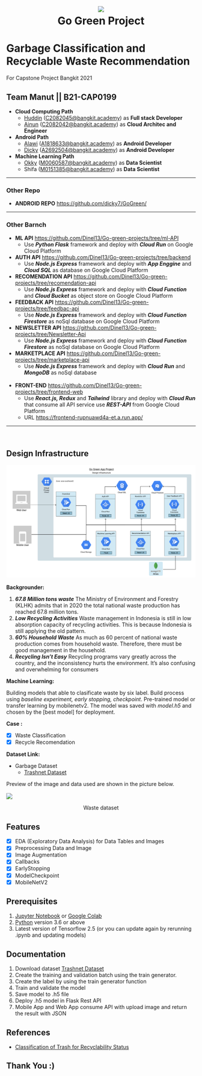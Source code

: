 <h1 align="center">
  <img align="center"  src="https://storage.googleapis.com/b21-cap0199/logo.png"  width="270"></img>
<br>
Go Green Project
</h1>

# Garbage Classification and Recyclable Waste Recommendation

For Capstone Project Bangkit 2021
<br />

## Team Manut || B21-CAP0199

- **Cloud Computing Path**
  - [Huddin](https://github.com/Dinel13/ "salahuddin's github profile") (C2082045@bangkit.academy) as **Full stack Developer**
  - [Ainun](https://github.com/kazriel/ "Ainun's github profile") (C2082042@bangkit.academy) as **Cloud Architec and Engineer**
- **Android Path**
  - [Alawi](https://github.com/wiwittt27/ "Alawi Github profile") (A1818633@bangkit.academy) as **Android Developer**
  - [Dicky](https://github.com/dicky7/ "Dicky Github profile") (A2692504@bangkit.academy) as **Android Developer**
- **Machine Learning Path**
  - [Okky](https://github.com/lemkova/ "Okky's Github profile") (M0060587@bangkit.academy) as **Data Scientist**
  - Shifa (M0151385@bangkit.academy) as **Data Scientist**
    <br/>

---

### Other Repo

- **ANDROID REPO** https://github.com/dicky7/GoGreen/

---

### Other Barnch

- **ML API** https://github.com/Dinel13/Go-green-projects/tree/ml-API
  - Use **_Python Flask_** framework and deploy with **_Cloud Run_** on Google Cloud Platform
    <br/>
- **AUTH API** https://github.com/Dinel13/Go-green-projects/tree/backend
  - Use **_Node.js Express_** framework and deploy with **_App Enggine_** and **_Cloud SQL_** as database on Google Cloud Platform
    <br/>
- **RECOMENDATION API** https://github.com/Dinel13/Go-green-projects/tree/recomendation-api
  - Use **_Node.js Express_** framework and deploy with **_Cloud Function_** and **_Cloud Bucket_** as object store on Google Cloud Platform
    <br/>
- **FEEDBACK API** https://github.com/Dinel13/Go-green-projects/tree/feedbac-api
  - Use **_Node.js Express_** framework and deploy with **_Cloud Function_** **_Firestore_** as noSql database on Google Cloud Platform
    <br/>
- **NEWSLETTER API** https://github.com/Dinel13/Go-green-projects/tree/Newsletter-Api
  - Use **_Node.js Express_** framework and deploy with **_Cloud Function_** **_Firestore_** as noSql database on Google Cloud Platform
    <br/>
- **MARKETPLACE API** https://github.com/Dinel13/Go-green-projects/tree/marketplace-api
  - Use **_Node.js Express_** framework and deploy with **_Cloud Run_** and **_MongoDB_** as noSql database
   <br/>
- **FRONT-END** https://github.com/Dinel13/Go-green-projects/tree/frontend-web
  - Use **_React.js, Redux_** and **_Tailwind_** library and deploy with **_Cloud Run_** that consume all API service use **_REST-API_** from Google Cloud Platform
  - URL https://frontend-rupnuawd4a-et.a.run.app/

---

  <br/>

## Design Infrastructure

![Design Infrastructure revised](https://raw.githubusercontent.com/Dinel13/Go-green-projects/main/Design_Infrastructure_v3.png)

**Backgrounder:**

1. **_67.8 Million tons waste_**
   The Ministry of Environment and Forestry (KLHK) admits that in 2020 the total national waste production has reached 67.8 million tons.
2. **_Low Recycling Activities_**
   Waste management in Indonesia is still in low absorption capacity of recycling activities. This is because Indonesia is still applying the old pattern.
3. **_60% Household Waste_**
   As much as 60 percent of national waste production comes from household waste. Therefore, there must be good management in the household.
4. **_Recycling Isn’t Easy_**
   Recycling programs vary greatly across the country, and the inconsistency hurts the environment. It’s also confusing and overwhelming for consumers

**Machine Learning:**

Building models that able to clasificate waste by six label. Build process using _baseline experiment, early stopping, checkpoint_. Pre-trained model or transfer learning by mobilenetv2. The model was saved with _model.h5_ and chosen by the [best model] for deployment.

**Case :**

- [x] Waste Classification
- [x] Recycle Recomendation

**Dataset Link:**

- Garbage Dataset
  - [Trashnet Dataset](https://github.com/garythung/trashnet)

Preview of the image and data used are shown in the picture below.

<img align="center" src="https://storage.googleapis.com/b21-cap0199/dataset.jpg"></img>

<p align="center">Waste dataset</p>

## Features

- [x] EDA (Exploratory Data Analysis) for Data Tables and Images
- [x] Preprocessing Data and Image
- [x] Image Augmentation
- [x] Callbacks
- [x] EarlyStopping
- [x] ModelCheckpoint
- [x] MobileNetV2

## Prerequisites

1. [Jupyter Notebook](https://test-jupyter.readthedocs.io/en/latest/install.html) or [Google Colab](https://colab.research.google.com/)
2. [Python](https://www.python.org/downloads/) version 3.6 or above
3. Latest version of Tensorflow 2.5 (or you can update again by rerunning .ipynb and updating models)

## Documentation

1. Download dataset [Trashnet Dataset](https://github.com/garythung/trashnet)
2. Create the training and validation batch using the train generator.
3. Create the label by using the train generator function
4. Train and validate the model
5. Save model to .h5 file
6. Deploy .h5 model in Flask Rest API
7. Mobile App and Web App consume API with upload image and return the result with JSON

## References

- [Classification of Trash for Recyclability Status](http://cs229.stanford.edu/proj2016/report/ThungYang-ClassificationOfTrashForRecyclabilityStatus-report.pdf)

## Thank You :)
